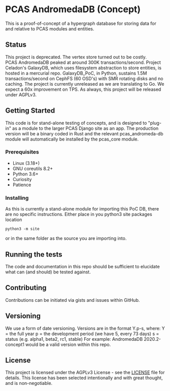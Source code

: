 # PCAS AndromedaDB (Concept)

This is a proof-of-concept of a hypergraph database for storing data for and
relative to PCAS modules and entities.

## Status
This project is deprecated.  The vertex store turned out to be costly.  
PCAS AndromedaDB peaked at around 300K transactions/second.
Project Celadon's GalaxyDB, which uses filesystem abstraction to store 
entities, is hosted in a mercurial repo.  GalaxyDB_PoC, in Python, sustains
1.5M transactions/second on CephFS (60 OSD's) with SMR rotating disks and no
caching.
The project is currently unreleased as we are translating to Go.  We expect a
60x improvement on TPS.
As always, this project will be released under AGPLv3.

## Getting Started

This code is for stand-alone testing of concepts, and is designed to "plug-in"
as a module to the larger PCAS Django site as an app.  The production version
will be a binary coded in Rust and the relevant pcas_andromeda-db module will
automatically be installed by the pcas_core module.

### Prerequisites

* Linux (3.18+)
* GNU coreutils 8.2+
* Python 3.6+
* Curiosity
* Patience

### Installing

As this is currently a stand-alone module for importing this PoC DB, there are
no specific instructions.  Either place in you python3 site packages location
```
python3 -m site
```
or in the same folder as the source you are importing into.

## Running the tests

The code and documentation in this repo should be sufficient to elucidate what
can (and should) be tested against.

## Contributing

Contributions can be initiated via gists and issues within GitHub.

## Versioning

We use a form of date versioning.  Versions are in the format Y.p-s, where:
Y = the full year
p = the development period (we have 5, every 73 days)
s = status (e.g. alpha1, beta2, rc1, stable)
For example:
AndromedaDB 2020.2-concept1 would be a valid version within this repo.

## License

This project is licensed under the AGPLv3 License - see the [LICENSE](LICENSE) file for details.  This license has been selected intentionally and with great thought,
and is non-negotiable.
